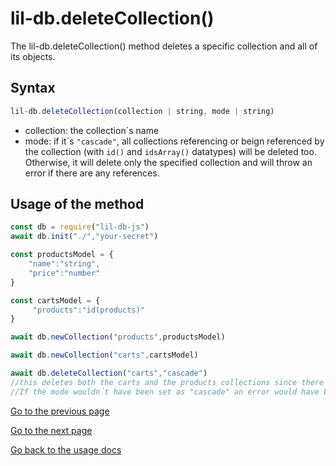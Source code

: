 ﻿# lil-db.deleteCollection()
The lil-db.deleteCollection() method deletes a specific collection and all of its objects.
## Syntax
```js
lil-db.deleteCollection(collection | string, mode | string)
```

 - collection: the collection´s name
 - mode: if it´s `"cascade"`, all collections referencing or beign referenced by the collection (with `id()` and `idsArray()` datatypes) will be deleted too.
Otherwise, it will delete only the specified collection and will throw an error if there are any references.

## Usage of the method
```js
const db = require("lil-db-js")
await db.init("./","your-secret")

const productsModel = {
    "name":"string",
    "price":"number"
}

const cartsModel = {
     "products":"id(products)"
}

await db.newCollection("products",productsModel)

await db.newCollection("carts",cartsModel)

await db.deleteCollection("carts","cascade")
//this deletes both the carts and the products collections since there is a reference between them (the "products" property). 
//If the mode wouldn´t have been set as "cascade" an error would have been thrown.
```
[Go to the previous page](https://github.com/santiagomirantes/lil-db-docs/blob/main/Usage/delete.md)

[Go to the next page](https://github.com/santiagomirantes/lil-db-docs/blob/main/Usage/backup.md)

[Go back to the usage docs](https://github.com/santiagomirantes/lil-db-docs/blob/main/Usage/USAGE_DOCS.md)

